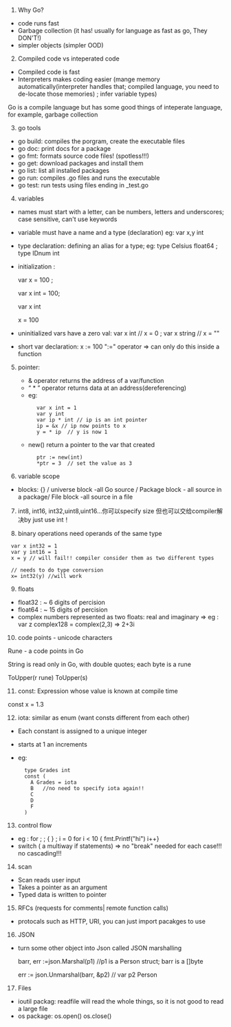 1. Why Go?
- code runs fast 
- Garbage collection (it has! usually for language as fast as go, They DON'T!)
- simpler objects (simpler OOD)

2. Compiled code vs inteperated code
- Compiled code is fast
- Interpreters makes coding easier (mange memory automatically(interpreter handles that; compiled language, you need to de-locate those memories) ; infer variable types)

Go is a compile language but has some good things of inteperate language, for example, garbage collection

3. go tools
- go build: compiles the porgram, create the executable files
- go doc: print docs for a package
- go fmt: formats source code files! (spotless!!!)
- go get: download packages and install them 
- go list: list all installed packages
- go run: compiles .go files and runs the executable
- go test: run tests using files ending in _test.go

4. variables
- names must start with a letter, can be numbers, letters and underscores; case sensitive, can't use keywords
- variable must have a name and a type (declaration) eg: var x,y int
- type declaration: defining an alias for a type; eg: type Celsius float64   ; type IDnum int
- initialization : 
  
  var x = 100  ;
  
  var x int = 100; 

  var x int
  
  x = 100
  
- uninitialized vars have a zero val:  var x int // x = 0 ; var x string // x = ""
- short var declaration:  x := 100   ":=" operator   => can only do this inside a function

5. pointer:
    - & operator returns the address of a var/function 
    - “ * ”   operator returns data at an address(dereferencing)
    - eg: 
    ```
          var x int = 1 
          var y int 
          var ip * int // ip is an int pointer
          ip = &x // ip now points to x
          y = * ip  // y is now 1
    ```
    - new() return a pointer to the var that created
    ```
          ptr := new(int)
          *ptr = 3  // set the value as 3
    ```

6. variable scope
- blocks: {} / universe block -all Go source  / Package block - all source in a package/ File block -all source in a file

7. int8, int16, int32,uint8,uint16...你可以specify size 但也可以交给compiler解决by just use int！

8. binary operations need operands of the same type
  ```
   var x int32 = 1
   var y int16 = 1
   x = y // will fail!! compiler consider them as two different types

   // needs to do type conversion
   x= int32(y) //will work
   ```
9. floats
- float32 :  ~ 6 digits of percision
- float64 :  ~ 15 digits of percision
- complex numbers represented as two floats: real and imaginary => eg : var z complex128 = complex(2,3) => 2+3i
 
10. code points - unicode characters

Rune - a code points in Go

String is read only in Go, with double quotes; each byte is a rune

ToUpper(r rune)
ToUpper(s)

11. const: Expression whose value is known at compile time

const x = 1.3

12. iota: similar as enum (want consts different from each other)
- Each constant is assigned to a unique integer
- starts at 1 an increments

- eg:
  ```
    type Grades int
    const (
      A Grades = iota
      B   //no need to specify iota again!!
      C
      D
      F
    )
  ```
 
13. control flow
- eg : for <init>; <cond>;<update> { <stmts> }   ; i = 0 for i < 10 { fmt.Printf("hi")  i++}
- switch ( a multiway if statements) => no "break" needed for each case!!! no cascading!!!
  
  
14. scan
- Scan reads user input
- Takes a pointer as an argument
- Typed data is written to pointer

15. RFCs (requests for comments| remote function calls)
- protocals such as HTTP, URI, you can just import pacakges to use 

16. JSON
- turn some other object into Json called JSON marshalling
   
   barr, err :=json.Marshal(p1) //p1 is a Person struct; barr is a []byte
   
   err := json.Unmarshal(barr, &p2) // var p2 Person 
   
   
17. Files
- ioutil packag: readfile will read the whole things, so it is not good to read a large file
- os package: os.open() os.close() 
